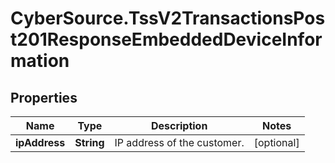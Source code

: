 # CyberSource.TssV2TransactionsPost201ResponseEmbeddedDeviceInformation

## Properties
Name | Type | Description | Notes
------------ | ------------- | ------------- | -------------
**ipAddress** | **String** | IP address of the customer.  | [optional] 


